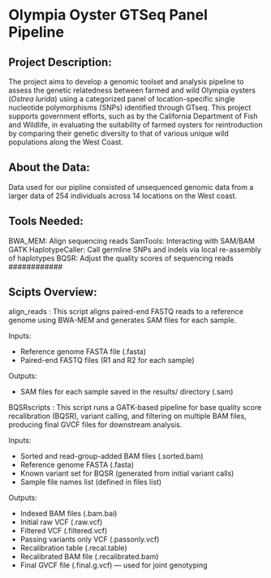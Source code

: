 # Olympia Oyster GTSeq Panel Pipeline

## Project Description:
The project aims to develop a genomic toolset and analysis pipeline to assess the genetic relatedness between farmed and wild Olympia oysters (*Ostrea lurida*) using a categorized panel of location-specific single nucleotide polymorphisms (SNPs) identified through GTseq. This project supports government efforts, such as by the California Department of Fish and Wildlife, in evaluating the suitability of farmed oysters for reintroduction by comparing their genetic diversity to that of various unique wild populations along the West Coast.

## About the Data:
Data used for our pipline consisted of unsequenced genomic data from a larger data of 254 individuals across 14 locations on the West coast.

## Tools Needed:
BWA_MEM: Align sequencing reads
SamTools: Interacting with SAM/BAM 
GATK HaplotypeCaller: Call germline SNPs and indels via local re-assembly of haplotypes
BQSR: Adjust the quality scores of sequencing reads
############

## Scipts Overview:

align_reads : This script aligns paired-end FASTQ reads to a reference genome using BWA-MEM and generates SAM files for each sample.

Inputs: 
- Reference genome FASTA file (.fasta)
- Paired-end FASTQ files (R1 and R2 for each sample)

Outputs:
- SAM files for each sample saved in the results/ directory (<sample>.sam)

BQSRscripts : This script runs a GATK-based pipeline for base quality score recalibration (BQSR), variant calling, and filtering on multiple BAM files, producing final GVCF files for downstream analysis.

Inputs: 
- Sorted and read-group-added BAM files (.sorted.bam)
- Reference genome FASTA (.fasta)
- Known variant set for BQSR (generated from initial variant calls)
- Sample file names list (defined in files list)

Outputs: 
- Indexed BAM files (.bam.bai)
- Initial raw VCF (.raw.vcf)
- Filtered VCF (.filtered.vcf)
- Passing variants only VCF (.passonly.vcf)
- Recalibration table (.recal.table)
- Recalibrated BAM file (.recalibrated.bam)
- Final GVCF file (.final.g.vcf) — used for joint genotyping
